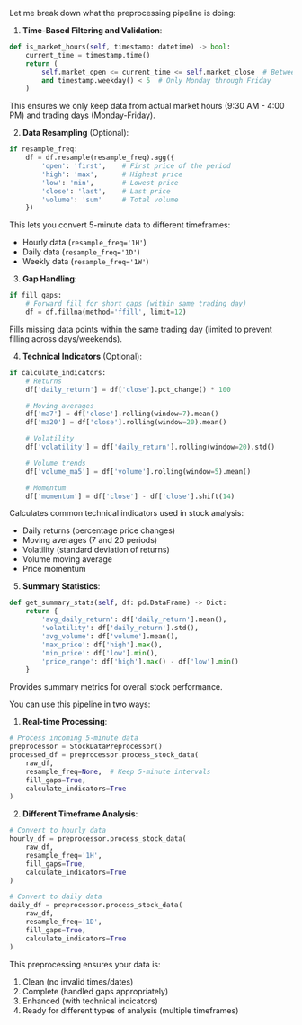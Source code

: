 Let me break down what the preprocessing pipeline is doing:

1. **Time-Based Filtering and Validation**:

```python
def is_market_hours(self, timestamp: datetime) -> bool:
    current_time = timestamp.time()
    return (
        self.market_open <= current_time <= self.market_close  # Between 9:30 AM and 4:00 PM
        and timestamp.weekday() < 5  # Only Monday through Friday
    )
```

This ensures we only keep data from actual market hours (9:30 AM - 4:00 PM) and trading days (Monday-Friday).

2. **Data Resampling** (Optional):

```python
if resample_freq:
    df = df.resample(resample_freq).agg({
        'open': 'first',    # First price of the period
        'high': 'max',      # Highest price
        'low': 'min',       # Lowest price
        'close': 'last',    # Last price
        'volume': 'sum'     # Total volume
    })
```

This lets you convert 5-minute data to different timeframes:

- Hourly data (`resample_freq='1H'`)
- Daily data (`resample_freq='1D'`)
- Weekly data (`resample_freq='1W'`)

3. **Gap Handling**:

```python
if fill_gaps:
    # Forward fill for short gaps (within same trading day)
    df = df.fillna(method='ffill', limit=12)
```

Fills missing data points within the same trading day (limited to prevent filling across days/weekends).

4. **Technical Indicators** (Optional):

```python
if calculate_indicators:
    # Returns
    df['daily_return'] = df['close'].pct_change() * 100

    # Moving averages
    df['ma7'] = df['close'].rolling(window=7).mean()
    df['ma20'] = df['close'].rolling(window=20).mean()

    # Volatility
    df['volatility'] = df['daily_return'].rolling(window=20).std()

    # Volume trends
    df['volume_ma5'] = df['volume'].rolling(window=5).mean()

    # Momentum
    df['momentum'] = df['close'] - df['close'].shift(14)
```

Calculates common technical indicators used in stock analysis:

- Daily returns (percentage price changes)
- Moving averages (7 and 20 periods)
- Volatility (standard deviation of returns)
- Volume moving average
- Price momentum

5. **Summary Statistics**:

```python
def get_summary_stats(self, df: pd.DataFrame) -> Dict:
    return {
        'avg_daily_return': df['daily_return'].mean(),
        'volatility': df['daily_return'].std(),
        'avg_volume': df['volume'].mean(),
        'max_price': df['high'].max(),
        'min_price': df['low'].min(),
        'price_range': df['high'].max() - df['low'].min()
    }
```

Provides summary metrics for overall stock performance.

You can use this pipeline in two ways:

1. **Real-time Processing**:

```python
# Process incoming 5-minute data
preprocessor = StockDataPreprocessor()
processed_df = preprocessor.process_stock_data(
    raw_df,
    resample_freq=None,  # Keep 5-minute intervals
    fill_gaps=True,
    calculate_indicators=True
)
```

2. **Different Timeframe Analysis**:

```python
# Convert to hourly data
hourly_df = preprocessor.process_stock_data(
    raw_df,
    resample_freq='1H',
    fill_gaps=True,
    calculate_indicators=True
)

# Convert to daily data
daily_df = preprocessor.process_stock_data(
    raw_df,
    resample_freq='1D',
    fill_gaps=True,
    calculate_indicators=True
)
```

This preprocessing ensures your data is:

1. Clean (no invalid times/dates)
2. Complete (handled gaps appropriately)
3. Enhanced (with technical indicators)
4. Ready for different types of analysis (multiple timeframes)

